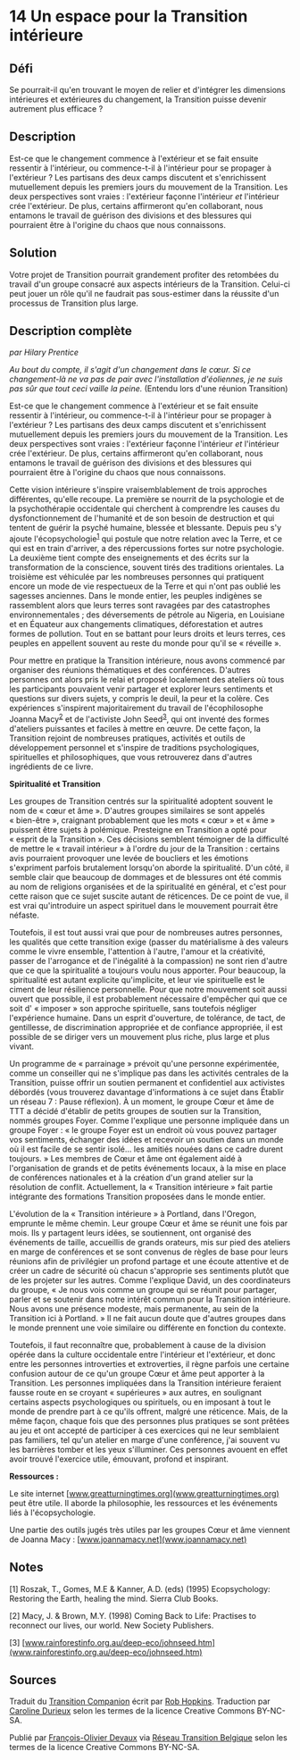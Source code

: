 # 14 Un espace pour la Transition intérieure 

## Défi
Se pourrait-il qu'en trouvant le moyen de relier et d'intégrer les dimensions intérieures et extérieures du changement, la Transition puisse devenir autrement plus efficace ?

## Description
Est-ce que le changement commence à l'extérieur et se fait ensuite ressentir à l'intérieur, ou commence-t-il à l'intérieur pour se propager à l'extérieur ? Les partisans des deux camps discutent et s'enrichissent mutuellement depuis les premiers jours du mouvement de la Transition.  Les deux perspectives sont vraies : l'extérieur façonne l'intérieur _et_ l'intérieur crée l'extérieur. De plus, certains affirmeront qu'en collaborant, nous entamons le travail de guérison des divisions et des blessures qui pourraient être à l'origine du chaos que nous connaissons. 

## Solution
Votre projet de Transition pourrait grandement profiter des retombées du travail d'un groupe consacré aux aspects intérieurs de la Transition. Celui-ci peut jouer un rôle qu'il ne faudrait pas sous-estimer dans la réussite d'un processus de Transition plus large.

## Description complète
_par Hilary Prentice_

_Au bout du compte, il s'agit d'un changement dans le cœur. Si ce changement-là ne va pas de pair avec l'installation d'éoliennes, je ne suis pas sûr que tout ceci vaille la peine._ (Entendu lors d'une réunion Transition)

Est-ce que le changement commence à l'extérieur et se fait ensuite ressentir à l'intérieur, ou commence-t-il à l'intérieur pour se propager à l'extérieur ? Les partisans des deux camps discutent et s'enrichissent mutuellement depuis les premiers jours du mouvement de la Transition.  Les deux perspectives sont vraies : l'extérieur façonne l'intérieur _et_ l'intérieur crée l'extérieur. De plus, certains affirmeront qu'en collaborant, nous entamons le travail de guérison des divisions et des blessures qui pourraient être à l'origine du chaos que nous connaissons. 

Cette vision intérieure s'inspire vraisemblablement de trois approches différentes, qu'elle recoupe. La première se nourrit de la psychologie et de la psychothérapie occidentale qui cherchent à comprendre les causes du dysfonctionnement de l'humanité et de son besoin de destruction et qui tentent de guérir la psyché humaine, blessée et blessante. Depuis peu s'y ajoute l'écopsychologie<sup>[1](#note)</sup> qui postule que notre relation avec la Terre, et ce qui est en train d'arriver, a des répercussions fortes sur notre psychologie. La deuxième tient compte des enseignements et des écrits sur la transformation de la conscience, souvent tirés des traditions orientales. La troisième est véhiculée par les nombreuses personnes qui pratiquent encore un mode de vie respectueux de la Terre et qui n'ont pas oublié les sagesses anciennes. Dans le monde entier, les peuples indigènes se rassemblent alors que leurs terres sont ravagées par des catastrophes environnementales ; des déversements de pétrole au Nigeria, en Louisiane et en Équateur aux changements climatiques, déforestation et autres formes de pollution. Tout en se battant pour leurs droits et leurs terres, ces peuples en appellent souvent au reste du monde pour qu'il se « réveille ». 

Pour mettre en pratique la Transition intérieure, nous avons commencé par organiser des réunions thématiques et des conférences. D'autres personnes ont alors pris le relai et proposé localement des ateliers où tous les participants pouvaient venir partager et explorer leurs sentiments et questions sur divers sujets, y compris le deuil, la peur et la colère. Ces expériences s'inspirent majoritairement du travail de l'écophilosophe Joanna Macy<sup>[2](#note)</sup> et de l'activiste John Seed<sup>[3](#note)</sup>, qui ont inventé des formes d'ateliers puissantes et faciles à mettre en œuvre. De cette façon, la Transition rejoint de nombreuses pratiques, activités et outils de développement personnel et s'inspire de traditions psychologiques, spirituelles et philosophiques, que vous retrouverez dans d'autres ingrédients de ce livre. 

**Spiritualité et Transition**

Les groupes de Transition centrés sur la spiritualité adoptent souvent le nom de « cœur et âme ». D'autres groupes similaires se sont appelés « bien-être », craignant probablement que les mots « cœur » et « âme » puissent être sujets à polémique. Presteigne en Transition a opté pour « esprit de la Transition ». Ces décisions semblent témoigner de la difficulté de mettre le « travail intérieur » à l'ordre du jour de la Transition : certains avis pourraient provoquer une levée de boucliers et les émotions s'expriment parfois brutalement lorsqu'on aborde la spiritualité. D'un côté, il semble clair que beaucoup de dommages et de blessures ont été commis au nom de religions organisées et de la spiritualité en général, et c'est pour cette raison que ce sujet suscite autant de réticences. De ce point de vue, il est vrai qu'introduire un aspect spirituel dans le mouvement pourrait être néfaste.

Toutefois, il est tout aussi vrai que pour de nombreuses autres personnes, les qualités que cette transition exige (passer du matérialisme à des valeurs comme le vivre ensemble, l'attention à l'autre, l'amour et la créativité, passer de l'arrogance et de l'inégalité à la compassion) ne sont rien d'autre que ce que la spiritualité a toujours voulu nous apporter. Pour beaucoup, la spiritualité est autant explicite qu'implicite, et leur vie spirituelle est le ciment de leur résilience personnelle. Pour que notre mouvement soit aussi ouvert que possible, il est probablement nécessaire d'empêcher qui que ce soit d' « imposer » son approche spirituelle, sans toutefois négliger l'expérience humaine. Dans un esprit d'ouverture, de tolérance, de tact, de gentillesse, de discrimination appropriée et de confiance appropriée, il est possible de se diriger vers un mouvement plus riche, plus large et plus vivant. 

Un programme de « parrainage » prévoit qu'une personne expérimentée, comme un conseiller qui ne s'implique pas dans les activités centrales de la Transition, puisse offrir un soutien permanent et confidentiel aux activistes débordés (vous trouverez davantage d'informations à ce sujet dans Établir un réseau 7 : Pause réflexion). À un moment, le groupe Cœur et âme de TTT a décidé d'établir de petits groupes de soutien sur la Transition, nommés groupes Foyer. Comme l'explique une personne impliquée dans un groupe Foyer : « le groupe Foyer est un endroit où vous pouvez partager vos sentiments, échanger des idées et recevoir un soutien dans un monde où il est facile de se sentir isolé... les amitiés nouées dans ce cadre durent toujours. » Les membres de Cœur et âme ont également aidé à l'organisation de grands et de petits événements locaux, à la mise en place de conférences nationales et à la création d'un grand atelier sur la résolution de conflit. Actuellement, la « Transition intérieure » fait partie intégrante des formations Transition proposées dans le monde entier. 

L'évolution de la « Transition intérieure » à Portland, dans l'Oregon, emprunte le même chemin. Leur groupe Cœur et âme se réunit une fois par mois. Ils y partagent leurs idées, se soutiennent, ont organisé des événements de taille, accueillis de grands orateurs, mis sur pied des ateliers en marge de conférences et se sont convenus de règles de base pour leurs réunions afin de privilégier un profond partage et une écoute attentive et de créer un cadre de sécurité où chacun s'approprie ses sentiments plutôt que de les projeter sur les autres. Comme l'explique David, un des coordinateurs du groupe, « Je nous vois comme un groupe qui se réunit pour partager, parler et se soutenir dans notre intérêt commun pour la Transition intérieure. Nous avons une présence modeste, mais permanente, au sein de la Transition ici à Portland. » Il ne fait aucun doute que d'autres groupes dans le monde prennent une voie similaire ou différente en fonction du contexte. 

Toutefois, il faut reconnaître que, probablement à cause de la division opérée dans la culture occidentale entre l'intérieur et l'extérieur, et donc entre les personnes introverties et extroverties, il règne parfois une certaine confusion autour de ce qu'un groupe Cœur et âme peut apporter à la Transition. Les personnes impliquées dans la Transition intérieure feraient fausse route en se croyant « supérieures » aux autres, en soulignant certains aspects psychologiques ou spirituels, ou en imposant à tout le monde de prendre part à ce qu'ils offrent, malgré une réticence. Mais, de la même façon, chaque fois que des personnes plus pratiques se sont prêtées au jeu et ont accepté de participer à ces exercices qui ne leur semblaient pas familiers, tel qu'un atelier en marge d'une conférence, j'ai souvent vu les barrières tomber et les yeux s'illuminer. Ces personnes avouent en effet avoir trouvé l'exercice utile, émouvant, profond et inspirant. 

**Ressources :**

Le site internet [www.greatturningtimes.org](www.greatturningtimes.org) peut être utile. Il aborde la philosophie, les ressources et les événements liés à l'écopsychologie.

Une partie des outils jugés très utiles par les groupes Cœur et âme viennent de Joanna Macy : [www.joannamacy.net](www.joannamacy.net)

<a id="note"> </a>
## Notes

[1] Roszak, T., Gomes, M.E & Kanner, A.D. (eds) (1995) Ecopsychology: Restoring the Earth, healing the mind. Sierra Club Books.

[2] Macy, J. & Brown, M.Y. (1998) Coming Back to Life: Practises to reconnect our lives, our world. New Society Publishers.

[3] [www.rainforestinfo.org.au/deep-eco/johnseed.htm](www.rainforestinfo.org.au/deep-eco/johnseed.htm)

## Sources
Traduit du [Transition Companion](https://www.transitionnetwork.org/transition-companion) écrit par [Rob Hopkins](https://www.transitionnetwork.org/about/people/staff-and-key-contributors). Traduction par [Caroline Durieux](http://www.reseautransition.be/articles/author/caroline-durieux/) selon les termes de la licence Creative Commons BY-NC-SA.

Publié par [François-Olivier Devaux](mailto:francois@reseautransition.be) via [Réseau Transition Belgique](http://www.reseautransition.be/) selon les termes de la licence Creative Commons BY-NC-SA.
